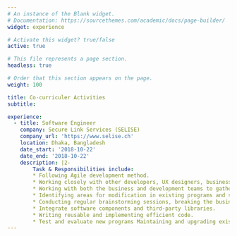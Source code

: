 ```yaml
---
# An instance of the Blank widget.
# Documentation: https://sourcethemes.com/academic/docs/page-builder/
widget: experience

# Activate this widget? true/false
active: true

# This file represents a page section.
headless: true

# Order that this section appears on the page.
weight: 100

title: Co-curriculer Activities
subtitle:

experience:
  - title: Software Engineer
    company: Secure Link Services (SELISE)
    company_url: 'https://www.selise.ch'
    location: Dhaka, Bangladesh
    date_start: '2018-10-22'
    date_end: '2018-10-22'
    description: |2-
        Task & Responsibilities include:
        * Following Agile development method. 
        * Working closely with other developers, UX designers, business and systems analysts. 
        * Working with both the business and development teams to gather and analyze the business requirement. 
        * Identifying areas for modification in existing programs and subsequently developing these modifications.
        * Conducting regular brainstorming sessions, breaking the business story into smaller tasks and subtasks. Research, design, implement and manage project.
        * Integrate software components and third-party libraries.
        * Writing reusable and implementing efficient code. 
        * Test and evaluate new programs Maintaining and upgrading existing systems
---
```

